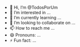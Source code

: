 - 👋 Hi, I’m @TodosPorUm
- 👀 I’m interested in ...
- 🌱 I’m currently learning ...
- 💞️ I’m looking to collaborate on ...
- 📫 How to reach me ...
- 😄 Pronouns: ...
- ⚡ Fun fact: ...

<!---
TodosPorUm/TodosPorUm is a ✨ special ✨ repository because its `README.md` (this file) appears on your GitHub profile.
You can click the Preview link to take a look at your changes.
--->
